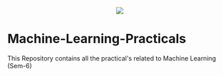<p align="center"><img align="centre" src="https://media0.giphy.com/media/du3J3cXyzhj75IOgvA/giphy.gif?cid=ecf05e47hz4oip0dws22sl20adni7xzha31xbedgc4atbo1f&rid=giphy.gif&ct=g"></p>

# Machine-Learning-Practicals
This Repository contains all the practical's related to  Machine Learning (Sem-6)
